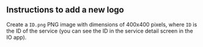 ## Instructions to add a new logo

Create a `ID.png` PNG image with dimensions of 400x400 pixels, where `ID` is the ID of the service
(you can see the ID in the service detail screen in the IO app).

